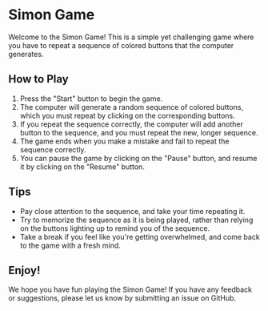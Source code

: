 
# Simon Game

Welcome to the Simon Game! This is a simple yet challenging game where you have to repeat a sequence of colored buttons that the computer generates.

## How to Play

1. Press the "Start" button to begin the game.
2. The computer will generate a random sequence of colored buttons, which you must repeat by clicking on the corresponding buttons.
3. If you repeat the sequence correctly, the computer will add another button to the sequence, and you must repeat the new, longer sequence.
4. The game ends when you make a mistake and fail to repeat the sequence correctly.
5. You can pause the game by clicking on the "Pause" button, and resume it by clicking on the "Resume" button.

## Tips

- Pay close attention to the sequence, and take your time repeating it.
- Try to memorize the sequence as it is being played, rather than relying on the buttons lighting up to remind you of the sequence.
- Take a break if you feel like you're getting overwhelmed, and come back to the game with a fresh mind.

## Enjoy!

We hope you have fun playing the Simon Game! If you have any feedback or suggestions, please let us know by submitting an issue on GitHub.
